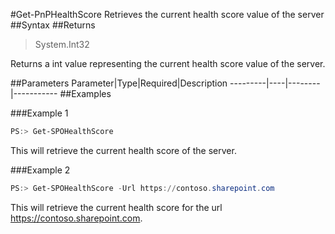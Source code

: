 #Get-PnPHealthScore
Retrieves the current health score value of the server
##Syntax
##Returns
>System.Int32

Returns a int value representing the current health score value of the server.

##Parameters
Parameter|Type|Required|Description
---------|----|--------|-----------
##Examples

###Example 1
```powershell
PS:> Get-SPOHealthScore
```
This will retrieve the current health score of the server.

###Example 2
```powershell
PS:> Get-SPOHealthScore -Url https://contoso.sharepoint.com
```
This will retrieve the current health score for the url https://contoso.sharepoint.com.

